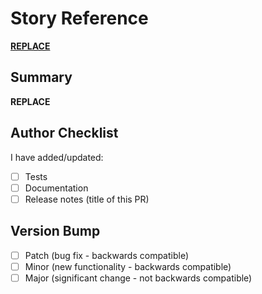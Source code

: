 # Story Reference

[__REPLACE__](https://app.clubhouse.io/ns8/story/__REPLACE__)

## Summary

__REPLACE__

## Author Checklist

I have added/updated:

- [ ] Tests
- [ ] Documentation
- [ ] Release notes (title of this PR)

## Version Bump

- [ ] Patch (bug fix - backwards compatible)
- [ ] Minor (new functionality - backwards compatible)
- [ ] Major (significant change - not backwards compatible)
